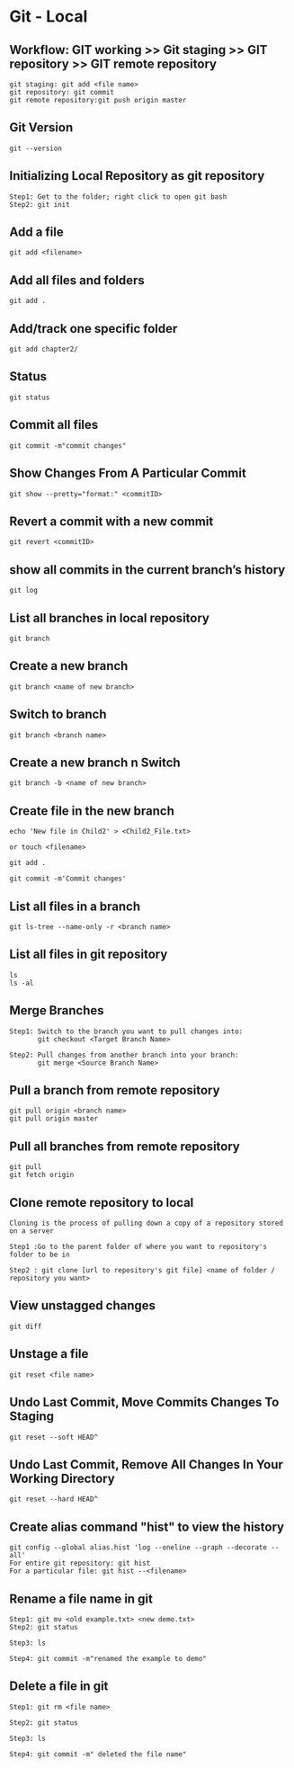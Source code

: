 # Git - Local

## Workflow: GIT working >> Git staging >> GIT repository  >> GIT remote repository
```
git staging: git add <file name>
git repository: git commit
git remote repository:git push origin master
```
## Git Version
```
git --version
```
## Initializing Local Repository as git repository
```
Step1: Get to the folder; right click to open git bash
Step2: git init
```
## Add a file
```
git add <filename>
```
## Add all files and folders
```
git add .
```
## Add/track one specific folder 
```
git add chapter2/
```
## Status
```
git status
```
## Commit all files 
```
git commit -m"commit changes"
```
## Show Changes From A Particular Commit
```
git show --pretty="format:" <commitID>
```
## Revert a commit with a new commit 
```
git revert <commitID>
```
## show all commits in the current branch’s history
```
git log
```
## List all branches in local repository
```
git branch
```
## Create a new branch
```
git branch <name of new branch>
```
## Switch to branch
```
git branch <branch name>
```
## Create a new branch n Switch
```
git branch -b <name of new branch>
```
## Create file in the new branch
```
echo 'New file in Child2' > <Child2_File.txt>
       
or touch <filename>
       
git add .

git commit -m'Commit changes'
```
## List all files in a branch
```
git ls-tree --name-only -r <branch name>    
```
## List all files in git repository
```
ls
ls -al
```
## Merge Branches
```
Step1: Switch to the branch you want to pull changes into: 
       git checkout <Target Branch Name>
       
Step2: Pull changes from another branch into your branch: 
       git merge <Source Branch Name>
```
## Pull a branch from remote repository
```
git pull origin <branch name>
git pull origin master
```
## Pull all branches from remote repository
```
git pull
git fetch origin
```
## Clone remote repository to local
```
Cloning is the process of pulling down a copy of a repository stored on a server

Step1 :Go to the parent folder of where you want to repository's folder to be in

Step2 : git clone [url to repository's git file] <name of folder / repository you want>
```
## View unstagged changes
```
git diff
```
## Unstage a file
```
git reset <file name>
```
## Undo Last Commit, Move Commits Changes To Staging
```
git reset --soft HEAD^
```
## Undo Last Commit, Remove All Changes In Your Working Directory
```
git reset --hard HEAD^
```
## Create alias command "hist" to view the history
```
git config --global alias.hist 'log --oneline --graph --decorate --all'       
For entire git repository: git hist
For a particular file: git hist --<filename>
```
## Rename a file name in git
```
Step1: git mv <old example.txt> <new demo.txt>       
Step2: git status

Step3: ls

Step4: git commit -m"renamed the example to demo"
```
## Delete a file in git
```
Step1: git rm <file name>
       
Step2: git status

Step3: ls

Step4: git commit -m" deleted the file name"
```


